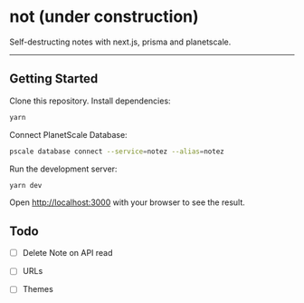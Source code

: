 # not (under construction)

Self-destructing notes with next.js, prisma and planetscale.

---

## Getting Started

Clone this repository.
Install dependencies:

```bash
yarn
```
Connect PlanetScale Database:

```bash
pscale database connect --service=notez --alias=notez
```

Run the development server:

```bash
yarn dev
```

Open [http://localhost:3000](http://localhost:3000) with your browser to see the result.

## Todo

- [ ] Delete Note on API read
- [ ] URLs
- [ ] Themes



